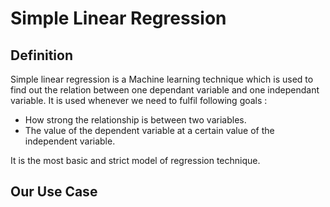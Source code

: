 # Simple Linear Regression

## Definition

Simple linear regression is a Machine learning technique which is used to find out the relation between one dependant variable and one independant variable. 
It is used whenever we need to fulfil following goals :

  - How strong the relationship is between two variables.
  - The value of the dependent variable at a certain value of the independent variable. 

It is the most basic and strict model of regression technique.

## Our Use Case


